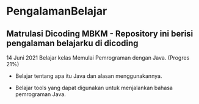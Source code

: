 # PengalamanBelajar
Matrulasi Dicoding MBKM - Repository ini berisi pengalaman belajarku di dicoding
--

14 Juni 2021
Belajar kelas Memulai Pemrograman dengan Java. (Progres 21%)

* Belajar tentang apa itu Java dan alasan menggunakannya.

* Belajar tools yang dapat digunakan untuk menjalankan bahasa pemrograman Java.
